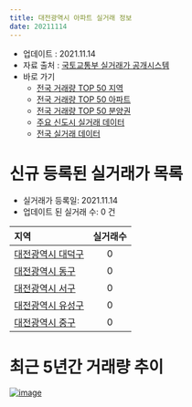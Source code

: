 ```yaml
---
title: 대전광역시 아파트 실거래 정보
date: 20211114
---
```


* 업데이트 : 2021.11.14
* 자료 출처 : [국토교통부 실거래가 공개시스템](http://rt.molit.go.kr)
* 바로 가기
    * [전국 거래량 TOP 50 지역](https://apt-info.github.io/apt-trade-info/tr)
    * [전국 거래량 TOP 50 아파트](https://apt-info.github.io/apt-trade-info/ta)
    * [전국 거래량 TOP 50 분양권](https://apt-info.github.io/apt-trade-info/tb)
    * [주요 신도시 실거래 데이터](https://apt-info.github.io/apt-trade-info/newtown)
    * [전국 실거래 데이터](https://apt-info.github.io/apt-trade-info/all)



<script async src="https://pagead2.googlesyndication.com/pagead/js/adsbygoogle.js"></script>
<!-- 기본광고 -->
<ins class="adsbygoogle"
     style="display:block"
     data-ad-client="ca-pub-1142216861245946"
     data-ad-slot="4805727019"
     data-ad-format="auto"
     data-full-width-responsive="true"></ins>
<script>
     (adsbygoogle = window.adsbygoogle || []).push({});
</script>


# 신규 등록된 실거래가 목록

* 실거래가 등록일: 2021.11.14
* 업데이트 된 실거래 수: 0 건


|지역|실거래수|
|:---|:---:|
|[대전광역시 대덕구](https://apt-info.github.io/apt-trade-info/r30230)|0|
|[대전광역시 동구](https://apt-info.github.io/apt-trade-info/r30110)|0|
|[대전광역시 서구](https://apt-info.github.io/apt-trade-info/r30170)|0|
|[대전광역시 유성구](https://apt-info.github.io/apt-trade-info/r30200)|0|
|[대전광역시 중구](https://apt-info.github.io/apt-trade-info/r30140)|0|



<script async src="https://pagead2.googlesyndication.com/pagead/js/adsbygoogle.js"></script>
<!-- 기본광고 -->
<ins class="adsbygoogle"
     style="display:block"
     data-ad-client="ca-pub-1142216861245946"
     data-ad-slot="4805727019"
     data-ad-format="auto"
     data-full-width-responsive="true"></ins>
<script>
     (adsbygoogle = window.adsbygoogle || []).push({});
</script>


# 최근 5년간 거래량 추이


<div style="width:100%;">
    <canvas id="deal_progress" height="200"></canvas>
</div>

<script>
new Chart(document.getElementById("deal_progress"), {
    type: 'line',
    data: {
        labels: ['16.01','16.02','16.03','16.04','16.05','16.06','16.07','16.08','16.09','16.10','16.11','16.12','17.01','17.02','17.03','17.04','17.05','17.06','17.07','17.08','17.09','17.10','17.11','17.12','18.01','18.02','18.03','18.04','18.05','18.06','18.07','18.08','18.09','18.10','18.11','18.12','19.01','19.02','19.03','19.04','19.05','19.06','19.07','19.08','19.09','19.10','19.11','19.12','20.01','20.02','20.03','20.04','20.05','20.06','20.07','20.08','20.09','20.10','20.11','20.12','21.01','21.02','21.03','21.04','21.05','21.06','21.07','21.08','21.09','21.10','21.11'],
        datasets: [{
            label: '매매/분양권',
            data: [1668,1500,1969,1958,1864,2046,2143,2290,2462,3422,2564,2172,1599,2063,2511,1916,1903,2037,1873,2197,2394,1859,2097,1841,1919,1712,2217,1433,1542,1476,1445,2040,2527,3006,2121,1572,1487,1407,1691,1905,2399,2224,2662,2901,2860,3810,4047,3689,2630,3619,3050,2037,3356,4482,2333,1871,1497,1950,2287,2661,2008,1624,1910,1650,1860,1421,1273,1271,1209,1037,117],
            borderColor: "rgba(66, 133, 243, 1)",
            backgroundColor: "rgba(66, 133, 243, 0.05)",
            borderWidth: 1,
            pointRadius: 0,
            fill: false,
            lineTension: 0
        },{
            label: '전/월세',
            data: [1862,1797,1606,1387,1383,1412,1442,1424,1371,1760,1725,1834,1566,1971,1578,1319,1300,1385,1327,1455,1403,1292,1561,1696,1813,1611,1741,1370,1377,1383,1368,1426,1339,1887,1800,1923,2239,1835,1713,1595,1541,1722,1645,1644,1451,1828,1890,2288,2117,2260,1630,1544,1774,1960,1910,1683,1476,1634,1811,1959,1906,1699,1639,1465,1553,1602,1617,1474,1314,1436,336],
            borderColor: "rgba(255, 90, 0, 1)",
            backgroundColor: "rgba(255, 90, 0, 0.05)",
            borderWidth: 1,
            pointRadius: 0,
            fill: false,
            lineTension: 0
        },{
            label: '합계',
            data: [3530,3297,3575,3345,3247,3458,3585,3714,3833,5182,4289,4006,3165,4034,4089,3235,3203,3422,3200,3652,3797,3151,3658,3537,3732,3323,3958,2803,2919,2859,2813,3466,3866,4893,3921,3495,3726,3242,3404,3500,3940,3946,4307,4545,4311,5638,5937,5977,4747,5879,4680,3581,5130,6442,4243,3554,2973,3584,4098,4620,3914,3323,3549,3115,3413,3023,2890,2745,2523,2473,453],
            borderColor: "rgba(0, 0, 0, 1)",
            backgroundColor: "rgba(0, 0, 0, 0.03)",
            borderWidth: 0.1,
            pointRadius: 0,
            fill: true,
            lineTension: 0
        }
        ]
    },
    options: {
        responsive: true,
        title: {
            display: false
        },
        tooltips: {
            mode: 'index',
            intersect: false
        },
        hover: {
            mode: 'nearest',
            intersect: true
        },
        scales: {
            xAxes: [{
                display: true,
                scaleLabel: {
                    display: true,
                    labelString: '년/월'
                }
            }],
            yAxes: [{
                display: true,
                ticks: {
                    suggestedMin: 0,
                },
                scaleLabel: {
                    display: true,
                    labelString: '실거래 수'
                }
            }]
        }
    }
});

</script>


[![image](https://apt-info.github.io/images/2020-01-03-apt-trade-info/1024x500.png)](https://play.google.com/store/apps/details?id=com.aptinfo.apttradeinfo)


